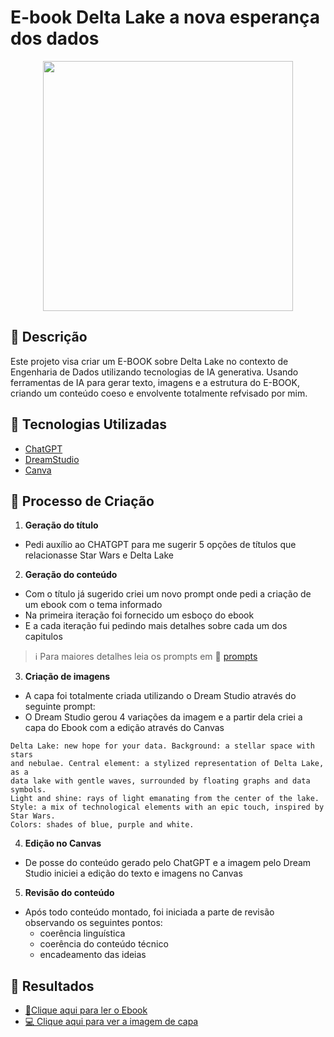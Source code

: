 # E-book Delta Lake a nova esperança dos dados


<p align="center">
<img 
    src="https://github.com/vvalcristina/lab-natty-or-not/blob/main/outputs/banner_delta_lake.png"
    width="400"  
/>
</p>

## 📒 Descrição

Este projeto visa criar um E-BOOK sobre Delta Lake no contexto de Engenharia de Dados utilizando tecnologias de IA generativa. Usando ferramentas de IA para gerar texto, imagens e a estrutura do E-BOOK, criando um conteúdo coeso e envolvente totalmente refvisado por mim.

## 🤖 Tecnologias Utilizadas

- [ChatGPT](https://chat.openai.com/) 
- [DreamStudio](https://beta.dreamstudio.ai/generate)
- [Canva](https://www.canva.com/)


## 🧐 Processo de Criação

1. **Geração do título**
- Pedi auxílio ao CHATGPT para me sugerir 5 opções de títulos que relacionasse Star Wars e Delta Lake

2. **Geração do conteúdo**
- Com o título já sugerido criei um novo prompt onde pedi a criação de um ebook com o tema informado
- Na primeira iteração foi fornecido um esboço do ebook
- E a cada iteração fui pedindo mais detalhes sobre cada um dos capitulos

> ℹ️ Para maiores detalhes leia os prompts em 🧠 [prompts](https://github.com/vvalcristina/lab-natty-or-not/blob/main/prompts/titulo_conteudo.md)

3. **Criação de imagens**

- A capa foi totalmente criada utilizando o Dream Studio através do seguinte prompt:
- O Dream Studio gerou 4 variações da imagem e a partir dela criei a capa do Ebook com a edição através do Canvas

```
Delta Lake: new hope for your data. Background: a stellar space with stars 
and nebulae. Central element: a stylized representation of Delta Lake, as a 
data lake with gentle waves, surrounded by floating graphs and data symbols.
Light and shine: rays of light emanating from the center of the lake. 
Style: a mix of technological elements with an epic touch, inspired by Star Wars.
Colors: shades of blue, purple and white. 
```

4. **Edição no Canvas**
- De posse do conteúdo gerado pelo ChatGPT e a imagem pelo Dream Studio iniciei a edição do texto e imagens no Canvas

5. **Revisão do conteúdo**
- Após todo conteúdo montado, foi iniciada a parte de revisão observando os seguintes pontos:
  - coerência linguística
  - coerência do conteúdo técnico
  - encadeamento das ideias

## 🚀 Resultados

- <a href="https://github.com/vvalcristina/lab-natty-or-not/blob/main/outputs/delta_lake_a_nova_esperanca_dos_dados.pdf" title="View PDF now"> 📕Clique aqui para ler o Ebook </a>
- <a href="https://github.com/vvalcristina/lab-natty-or-not/blob/main/outputs/banner_delta_lake.png" title="Veja a imagem"> 💻 Clique aqui para ver a imagem de capa</a>

